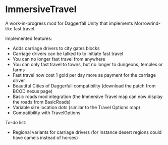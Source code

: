 # ImmersiveTravel

A work-in-progress mod for Daggerfall Unity that implements Morrowrind-like fast travel.

Implemented features: 
- Adds carriage drivers to city gates blocks
- Carriage drivers can be talked to to initiate fast travel
- You can no longer fast travel from anywhere
- You can only fast travel to towns, but no longer to dungeons, temples or farms
- Fast travel now cost 1 gold per day more as payment for the carriage driver
- Beautiful Cities of Daggerfall compatibility (download the patch from BCOD nexus page)
- Basic roads mod integration (the Immersive Travel map can now display the roads from BasicRoads)
- Variable size location dots (similar to the Travel Options map)
- Compatibility with TravelOptions

To-do list:
- Regional variants for carriage drivers (for instance desert regions could have camels instead of horses)
